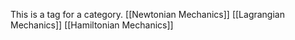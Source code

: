 This is a tag for a category. 
[[Newtonian Mechanics]]
[[Lagrangian Mechanics]]
[[Hamiltonian Mechanics]]
